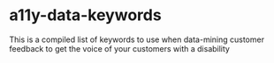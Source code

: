 # a11y-data-keywords
This is a compiled list of keywords to use when data-mining customer feedback to get the voice of your customers with a disability
